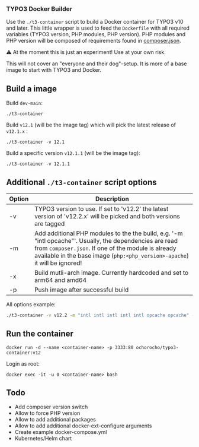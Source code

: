 ### TYPO3 Docker Builder

Use the `./t3-container` script to build a Docker container for TYPO3 v10 and later.
This little wrapper is used to feed the `Dockerfile` with all required
variables (TYPO3 version, PHP modules, PHP version). PHP modules and PHP version will
be composed of requirements found in [composer.json](https://raw.githubusercontent.com/TYPO3/typo3/main/composer.json). 

:warning: At the moment this is just an experiment! Use at your own risk. 

This will not cover an "everyone and their dog"-setup. 
It is more of a base image to start with TYPO3 and Docker.

## Build a image

Build `dev-main`:
```
./t3-container
```

Build `v12.1` (will be the image tag) which will pick the latest release of `v12.1.x` :
```
./t3-container -v 12.1
```

Build a specific version `v12.1.1` (will be the image tag):
```
./t3-container -v 12.1.1
```

## Additional `./t3-container` script options

| Option | Description                                                                                                                                                                                                                                  |
|--------|----------------------------------------------------------------------------------------------------------------------------------------------------------------------------------------------------------------------------------------------|
| -v     | TYPO3 version to use. If set to 'v12.2' the latest version of 'v12.2.x' will be picked and both versions are tagged                                                                                                                          |
| -m     | Add additional PHP modules to the the build, e.g. '-m "intl opcache"'. Usually, the dependencies are read from `composer.json`. If one of the module is already available in the base image (`php:<php_version>-apache`) it will be ignored! |
| -x     | Build mutli-arch image. Currently hardcoded and set to arm64 and amd64                                                                                                                                                                       |
| -p     | Push image after successful build                                                                                                                                                                                                            |

All options example:

```bash
./t3-container -v v12.2 -m "intl intl intl intl intl opcache opcache" -x -p
```

## Run the container

```
docker run -d --name <container-name> -p 3333:80 ochorocho/typo3-container:v12 
```

Login as root:

```
docker exec -it -u 0 <container-name> bash
```

## Todo

  * Add composer version switch
  * Allow to force PHP version
  * Allow to add additional packages
  * Allow to add additional docker-ext-configure arguments
  * Create example docker-compose.yml
  * Kubernetes/Helm chart
